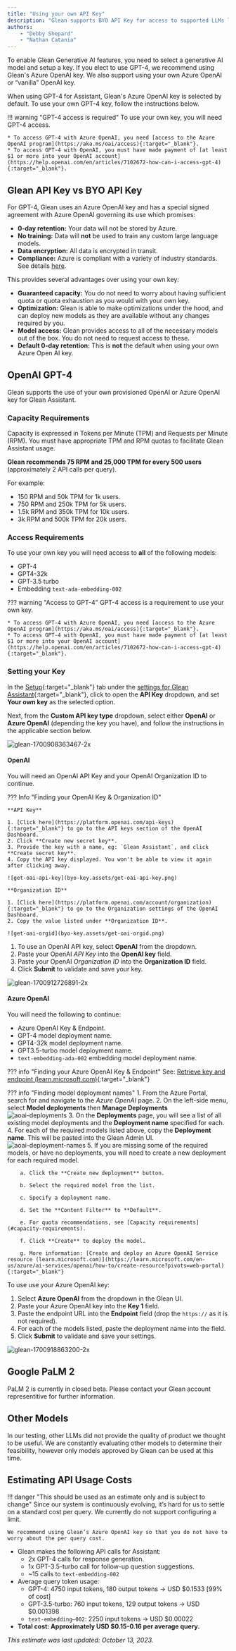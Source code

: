 ```yaml
---
title: "Using your own API Key"
description: "Glean supports BYO API Key for access to supported LLMs like GPT-4 for Glean Assistant."
authors:
    - "Debby Shepard"
    - "Nathan Catania"
---
```


To enable Glean Generative AI features, you need to select a generative AI model and setup a key. If you elect to use GPT-4, we recommend using Glean's Azure OpenAI key. We also support using your own Azure OpenAI or “vanilla” OpenAI key. 


When using GPT-4 for Assistant, Glean's Azure OpenAI key is selected by default. To use your own GPT-4 key, follow the instructions below.

!!! warning "GPT-4 access is required"
    To use your own key, you will need GPT-4 access.

    * To access GPT-4 with Azure OpenAI, you need [access to the Azure OpenAI program](https://aka.ms/oai/access){:target="_blank"}.
    * To access GPT-4 with OpenAI, you must have made payment of [at least $1 or more into your OpenAI account](https://help.openai.com/en/articles/7102672-how-can-i-access-gpt-4){:target="_blank"}.


## Glean API Key vs BYO API Key
For GPT-4, Glean uses an Azure OpenAI key and has a special signed agreement with Azure OpenAI governing its use which promises:

* **0-day retention:** Your data will not be stored by Azure.
* **No training:** Data will **not** be used to train any custom large language models.
* **Data encryption:** All data is encrypted in transit.
* **Compliance:** Azure is compliant with a variety of industry standards. See details [here](https://azure.microsoft.com/en-us/products/cognitive-services/openai-service#security).

This provides several advantages over using your own key:

* **Guaranteed capacity:** You do not need to worry about having sufficient quota or quota exhaustion as you would with your own key.
* **Optimization:** Glean is able to make optimizations under the hood, and can deploy new models as they are available without any changes required by you.
* **Model access:** Glean provides access to all of the necessary models out of the box. You do not need to request access to these.
* **Default 0-day retention:** This is **not** the default when using your own Azure Open AI key.

## OpenAI GPT-4
Glean supports the use of your own provisioned OpenAI or Azure OpenAI key for Glean Assistant.

### Capacity Requirements
Capacity is expressed in Tokens per Minute (TPM) and Requests per Minute (RPM). You must have appropriate TPM and RPM quotas to facilitate Glean Assistant usage.

**Glean recommends 75 RPM and 25,000 TPM for every 500 users** (approximately 2 API calls per query).

For example:

* 150 RPM and 50k TPM for 1k users.
* 750 RPM and 250k TPM for 5k users.
* 1.5k RPM and 350k TPM for 10k users.
* 3k RPM and 500k TPM for 20k users.

### Access Requirements
To use your own key you will need access to **all** of the following models:

* GPT-4
* GPT4-32k
* GPT-3.5 turbo
* Embedding `text-ada-embedding-002`

??? warning "Access to GPT-4"
    GPT-4 access is a requirement to use your own key.

    * To access GPT-4 with Azure OpenAI, you need [access to the Azure OpenAI program](https://aka.ms/oai/access){:target="_blank"}.
    * To access GPT-4 with OpenAI, you must have made payment of [at least $1 or more into your OpenAI account](https://help.openai.com/en/articles/7102672-how-can-i-access-gpt-4){:target="_blank"}.

### Setting your Key

In the [Setup](https://app.glean.com/admin/setup/gleanassistant?tab=setup){:target="_blank"} tab under the [settings for Glean Assistant](https://app.glean.com/admin/setup/gleanassistant?tab=setup){:target="_blank"}, click to open the **API Key** dropdown, and set **Your own key** as the selected option.

Next, from the **Custom API key type** dropdown, select either **OpenAI** or **Azure OpenAI** (depending the key you have), and follow the instructions in the applicable section below.

![glean-1700908363467-2x](byo-key.assets/glean-1700908363467-2x.webp)

#### OpenAI

You will need an OpenAI API Key and your OpenAI Organization ID to continue.

??? Info "Finding your OpenAI Key & Organization ID"

    **API Key**
    
    1. [Click here](https://platform.openai.com/api-keys){:target="_blank"} to go to the API keys section of the OpenAI Dashboard.
    2. Click **Create new secret key**.
    3. Provide the key with a name, eg: `Glean Assistant`, and click **Create secret key**.
    4. Copy the API key displayed. You won't be able to view it again after clicking away.
    
    ![get-oai-api-key](byo-key.assets/get-oai-api-key.png)
    
    **Organization ID**
    
    1. [Click here](https://platform.openai.com/account/organization){:target="_blank"} to go to the Organization settings of the OpenAI Dashboard.
    2. Copy the value listed under **Organization ID**.
    
    ![get-oai-orgid](byo-key.assets/get-oai-orgid.png)


1. To use an OpenAI API key, select **OpenAI** from the dropdown.
2. Paste your OpenAI *API Key* into the **OpenAI key** field.
3. Paste your OpenAI *Organization ID* into the **Organization ID** field.
4. Click **Submit** to validate and save your key.

![glean-1700912726891-2x](byo-key.assets/glean-1700912726891-2x.webp)

#### Azure OpenAI

You will need the following to continue:

* Azure OpenAI Key & Endpoint.
* GPT-4 model deployment name.
* GPT4-32k model deployment name.
* GPT3.5-turbo model deployment name.
* `text-embedding-ada-002` embedding model deployment name.

??? info "Finding your Azure OpenAI Key & Endpoint"
    See: [Retrieve key and endpoint (learn.microsoft.com)](https://learn.microsoft.com/en-us/azure/ai-services/openai/tutorials/embeddings?tabs=python%2Ccommand-line#retrieve-key-and-endpoint){:target="_blank"}

??? info "Finding model deployment names"
    1. From the Azure Portal, search for and navigate to the *Azure OpenAI* page.
        2. On the left-side menu, select **Model deployments** then **Manage Deployments**
        ![aoai-deployments](byo-key.assets/aoai-deployments.png)
        3. On the **Deployments** page, you will see a list of all existing model deployments and the **Deployment name** specified for each.
        4. For each of the required models listed above, copy the **Deployment name**. This will be pasted into the Glean Admin UI.
        ![aoai-deployment-names](byo-key.assets/aoai-deployment-names.png)
        5. If you are missing some of the required models, or have no deployments, you will need to create a new deployment for each required model.

        a. Click the **Create new deployment** button.
    
        b. Select the required model from the list.
    
        c. Specify a deployment name.
    
        d. Set the **Content Filter** to **Default**.
    
        e. For quota recommendations, see [Capacity requirements](#capacity-requirements).
    
        f. Click **Create** to deploy the model.
    
        g. More information: [Create and deploy an Azure OpenAI Service resource (learn.microsoft.com)](https://learn.microsoft.com/en-us/azure/ai-services/openai/how-to/create-resource?pivots=web-portal){:target="_blank"}



To use use your Azure OpenAI key:

1. Select **Azure OpenAI** from the dropdown in the Glean UI.
2. Paste your Azure OpenAI key into the **Key 1** field.
3. Paste the endpoint URL into the **Endpoint** field (drop the `https://` as it is not required).
4. For each of the models listed, paste the deployment name into the field.
5. Click **Submit** to validate and save your settings.

![glean-1700918863200-2x](byo-key.assets/glean-1700918863200-2x.webp)

## Google PaLM 2

PaLM 2 is currently in closed beta. Please contact your Glean account representitive for further information.

## Other Models

In our testing, other LLMs did not provide the quality of product we thought to be useful. We are constantly evaluating other models to determine their feasibility, however only models approved by Glean can be used at this time.



## Estimating API Usage Costs

!!! danger "This should be used as an estimate only and is subject to change"
    Since our system is continuously evolving, it’s hard for us to settle on a standard cost per query. We currently do not support configuring a limit.
    
    We recommend using Glean’s Azure OpenAI key so that you do not have to worry about the per query cost.

- Glean makes the following API calls for Assistant:
    - 2x GPT-4 calls for response generation.
    - 1x GPT-3.5-turbo call for follow-up question suggestions.
    - ~15 calls to `text-embedding-002`
- Average query token usage:
    - GPT-4: 4750 input tokens, 180 output tokens -> USD $0.1533 [99% of cost]
    - GPT-3.5-turbo: 760 input tokens, 129 output tokens -> USD $0.001398
    - `text-embedding–002`: 2250 input tokens -> USD $0.00022
- **Total cost: Approximately USD $0.15-0.16 per average query.**

*This estimate was last updated: October 13, 2023.*

